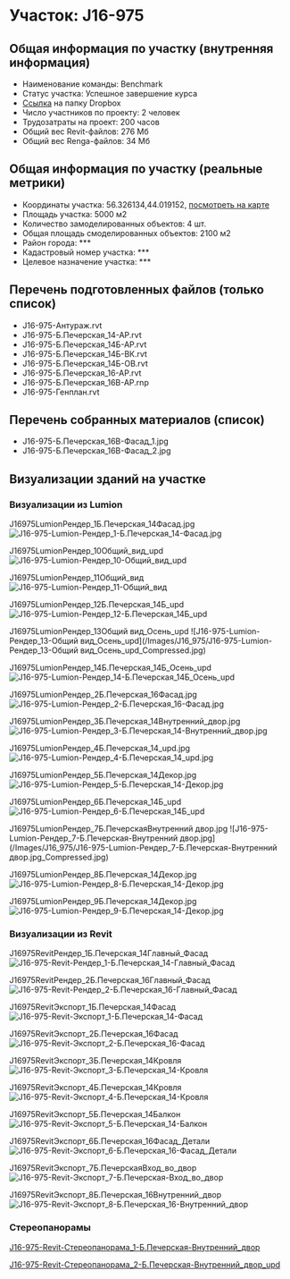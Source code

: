 # Участок: J16-975
## Общая информация по участку (внутренняя информация)
+ Наименование команды: Benchmark
+ Статус участка: Успешное завершение курса
+ [Ссылка](https://www.dropbox.com/sh/wvvgv1nw1iqred9/AADwH1imGjJGfCPN0uyHoY4ka/J16_975?dl=0) на папку Dropbox
+ Число участников по проекту: 2 человек
+ Трудозатраты на проект: 200 часов
+ Общий вес Revit-файлов: 276 Мб
+ Общий вес Renga-файлов: 34 Мб
## Общая информация по участку (реальные метрики)
+ Координаты участка: 56.326134,44.019152, [посмотреть на карте](yandex.ru/maps/47/nizhny-novgorod/?ll=56.326134%2C44.019152&z=19)
+ Площадь участка: 5000 м2
+ Количество замоделированных объектов: 4 шт.
+ Общая площадь смоделированных объектов: 2100 м2
+ Район города: *** 
+ Кадастровый номер участка: *** 
+ Целевое назначение участка: *** 
## Перечень подготовленных файлов (только список)
+ J16-975-Антураж.rvt
+ J16-975-Б.Печерская_14-АР.rvt
+ J16-975-Б.Печерская_14Б-АР.rvt
+ J16-975-Б.Печерская_14Б-ВК.rvt
+ J16-975-Б.Печерская_14Б-ОВ.rvt
+ J16-975-Б.Печерская_16-АР.rvt
+ J16-975-Б.Печерская_16В-АР.rnp
+ J16-975-Генплан.rvt
## Перечень собранных материалов (список)
+ J16-975-Б.Печерская_16В-Фасад_1.jpg
+ J16-975-Б.Печерская_16В-Фасад_2.jpg
## Визуализации зданий на участке
### Визуализации из Lumion
J16975LumionРендер_1Б.Печерская_14Фасад.jpg
![J16-975-Lumion-Рендер_1-Б.Печерская_14-Фасад.jpg](/Images/J16_975/J16-975-Lumion-Рендер_1-Б.Печерская_14-Фасад.jpg_Compressed.jpg)

J16975LumionРендер_10Общий_вид_upd
![J16-975-Lumion-Рендер_10-Общий_вид_upd](/Images/J16_975/J16-975-Lumion-Рендер_10-Общий_вид_upd_Compressed.jpg)

J16975LumionРендер_11Общий_вид
![J16-975-Lumion-Рендер_11-Общий_вид](/Images/J16_975/J16-975-Lumion-Рендер_11-Общий_вид_Compressed.jpg)

J16975LumionРендер_12Б.Печерская_14Б_upd
![J16-975-Lumion-Рендер_12-Б.Печерская_14Б_upd](/Images/J16_975/J16-975-Lumion-Рендер_12-Б.Печерская_14Б_upd_Compressed.jpg)

J16975LumionРендер_13Общий вид_Осень_upd
![J16-975-Lumion-Рендер_13-Общий вид_Осень_upd](/Images/J16_975/J16-975-Lumion-Рендер_13-Общий вид_Осень_upd_Compressed.jpg)

J16975LumionРендер_14Б.Печерская_14Б_Осень_upd
![J16-975-Lumion-Рендер_14-Б.Печерская_14Б_Осень_upd](/Images/J16_975/J16-975-Lumion-Рендер_14-Б.Печерская_14Б_Осень_upd_Compressed.jpg)

J16975LumionРендер_2Б.Печерская_16Фасад.jpg
![J16-975-Lumion-Рендер_2-Б.Печерская_16-Фасад.jpg](/Images/J16_975/J16-975-Lumion-Рендер_2-Б.Печерская_16-Фасад.jpg_Compressed.jpg)

J16975LumionРендер_3Б.Печерская_14Внутренний_двор.jpg
![J16-975-Lumion-Рендер_3-Б.Печерская_14-Внутренний_двор.jpg](/Images/J16_975/J16-975-Lumion-Рендер_3-Б.Печерская_14-Внутренний_двор.jpg_Compressed.jpg)

J16975LumionРендер_4Б.Печерская_14_upd.jpg
![J16-975-Lumion-Рендер_4-Б.Печерская_14_upd.jpg](/Images/J16_975/J16-975-Lumion-Рендер_4-Б.Печерская_14_upd.jpg_Compressed.jpg)

J16975LumionРендер_5Б.Печерская_14Декор.jpg
![J16-975-Lumion-Рендер_5-Б.Печерская_14-Декор.jpg](/Images/J16_975/J16-975-Lumion-Рендер_5-Б.Печерская_14-Декор.jpg_Compressed.jpg)

J16975LumionРендер_6Б.Печерская_14Б_upd
![J16-975-Lumion-Рендер_6-Б.Печерская_14Б_upd](/Images/J16_975/J16-975-Lumion-Рендер_6-Б.Печерская_14Б_upd_Compressed.jpg)

J16975LumionРендер_7Б.ПечерскаяВнутренний двор.jpg
![J16-975-Lumion-Рендер_7-Б.Печерская-Внутренний двор.jpg](/Images/J16_975/J16-975-Lumion-Рендер_7-Б.Печерская-Внутренний двор.jpg_Compressed.jpg)

J16975LumionРендер_8Б.Печерская_14Декор.jpg
![J16-975-Lumion-Рендер_8-Б.Печерская_14-Декор.jpg](/Images/J16_975/J16-975-Lumion-Рендер_8-Б.Печерская_14-Декор.jpg_Compressed.jpg)

J16975LumionРендер_9Б.Печерская_14Декор.jpg
![J16-975-Lumion-Рендер_9-Б.Печерская_14-Декор.jpg](/Images/J16_975/J16-975-Lumion-Рендер_9-Б.Печерская_14-Декор.jpg_Compressed.jpg)

### Визуализации из Revit
J16975RevitРендер_1Б.Печерская_14Главный_Фасад
![J16-975-Revit-Рендер_1-Б.Печерская_14-Главный_Фасад](/Images/J16_975/J16-975-Revit-Рендер_1-Б.Печерская_14-Главный_Фасад_Compressed.jpg)

J16975RevitРендер_2Б.Печерская_16Главный_Фасад
![J16-975-Revit-Рендер_2-Б.Печерская_16-Главный_Фасад](/Images/J16_975/J16-975-Revit-Рендер_2-Б.Печерская_16-Главный_Фасад_Compressed.jpg)

J16975RevitЭкспорт_1Б.Печерская_14Фасад
![J16-975-Revit-Экспорт_1-Б.Печерская_14-Фасад](/Images/J16_975/J16-975-Revit-Экспорт_1-Б.Печерская_14-Фасад_Compressed.jpg)

J16975RevitЭкспорт_2Б.Печерская_16Фасад
![J16-975-Revit-Экспорт_2-Б.Печерская_16-Фасад](/Images/J16_975/J16-975-Revit-Экспорт_2-Б.Печерская_16-Фасад_Compressed.jpg)

J16975RevitЭкспорт_3Б.Печерская_14Кровля
![J16-975-Revit-Экспорт_3-Б.Печерская_14-Кровля](/Images/J16_975/J16-975-Revit-Экспорт_3-Б.Печерская_14-Кровля_Compressed.jpg)

J16975RevitЭкспорт_4Б.Печерская_14Кровля
![J16-975-Revit-Экспорт_4-Б.Печерская_14-Кровля](/Images/J16_975/J16-975-Revit-Экспорт_4-Б.Печерская_14-Кровля_Compressed.jpg)

J16975RevitЭкспорт_5Б.Печерская_14Балкон
![J16-975-Revit-Экспорт_5-Б.Печерская_14-Балкон](/Images/J16_975/J16-975-Revit-Экспорт_5-Б.Печерская_14-Балкон_Compressed.jpg)

J16975RevitЭкспорт_6Б.Печерская_16Фасад_Детали
![J16-975-Revit-Экспорт_6-Б.Печерская_16-Фасад_Детали](/Images/J16_975/J16-975-Revit-Экспорт_6-Б.Печерская_16-Фасад_Детали_Compressed.jpg)

J16975RevitЭкспорт_7Б.ПечерскаяВход_во_двор
![J16-975-Revit-Экспорт_7-Б.Печерская-Вход_во_двор](/Images/J16_975/J16-975-Revit-Экспорт_7-Б.Печерская-Вход_во_двор_Compressed.jpg)

J16975RevitЭкспорт_8Б.Печерская_16Внутренний_двор
![J16-975-Revit-Экспорт_8-Б.Печерская_16-Внутренний_двор](/Images/J16_975/J16-975-Revit-Экспорт_8-Б.Печерская_16-Внутренний_двор_Compressed.jpg)

### Стереопанорамы
[J16-975-Revit-Стереопанорама_1-Б.Печерская-Внутренний_двор](https://pano.autodesk.com/pano.html?url=jpgs/a0e69d21-7fb6-419f-bfc6-9053a0ae5b5b&version=2)

[J16-975-Revit-Стереопанорама_2-Б.Печерская-Внутренний_двор_upd](https://pano.autodesk.com/pano.html?url=jpgs/f23fe16c-f569-42f3-b8f6-4046b6b3fe9a&version=2)

